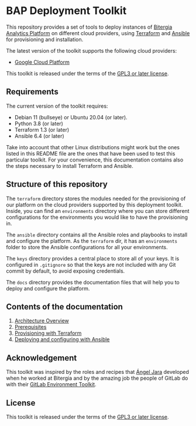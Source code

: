 # BAP Deployment Toolkit

This repository provides a set of tools to deploy instances of
[Bitergia Analytics Platform](https://github.com/bitergia-analytics/)
on different cloud providers, using [Terraform](https://www.terraform.io/)
and [Ansible](https://www.ansible.com/) for provisioning and installation.

The latest version of the toolkit supports the following cloud providers:

- [Google Cloud Platform](https://cloud.google.com/gcp)

This toolkit is released under the terms of the [GPL3 or later license](LICENSE).

## Requirements

The current version of the toolkit requires:

- Debian 11 (bullseye) or Ubuntu 20.04 (or later).
- Python 3.8 (or later)
- Terraform 1.3 (or later)
- Ansible 6.4 (or later)

Take into account that other Linux distributions might work but the ones listed
in this README file are the ones that have been used to test this particular toolkit. 
For your convenience, this documentation contains also the steps necessary 
to install Terraform and Ansible.

## Structure of this repository

The `terraform` directory stores the modules needed for the provisioning of our platform
on the cloud providers supported by this deployment toolkit. Inside, you can find an
`environments` directory where you can store different configurations
for the environments you would like to have the provisioning in.

The `ansible` directory contains all the Ansible roles and playbooks to install
and configure the platform. As the `terraform` dir, it has an `environments`
folder to store the Ansible configurations for all your environments.

The `keys` directory provides a central place to store all of your keys. It is
configured in `.gitignore` so that the keys are not included with any Git commit by default,
to avoid exposing credentials.

The `docs` directory provides the documentation files that will help you to
deploy and configure the platform.

## Contents of the documentation

1. [Architecture Overview](docs/architecture_overview.md)
1. [Prerequisites](docs/prerequisites.md)
1. [Provisioning with Terraform](docs/provision.md)
1. [Deploying and configuring with Ansible](docs/deployment_and_config.md)

## Acknowledgement

This toolkit was inspired by the roles and recipes that
[Ángel Jara](https://github.com/ajaragz) developed when he worked at Bitergia
and by the amazing job the people of GitLab do with their
[GitLab Environment Toolkit](https://gitlab.com/gitlab-org/gitlab-environment-toolkit).

## License

This toolkit is released under the terms of the [GPL3 or later license](LICENSE).
